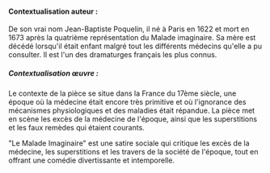 #### Contextualisation auteur :
De son vrai nom Jean-Baptiste Poquelin, il né à Paris en 1622 et mort en 1673 après la quatrième représentation du Malade imaginaire. Sa mère est décédé lorsqu'il était enfant malgré tout les différents médecins qu'elle a pu consulter. Il est l'un des dramaturges français les plus connus.

##### Contextualisation œuvre :
Le contexte de la pièce se situe dans la France du 17ème siècle, une époque où la médecine était encore très primitive et où l'ignorance des mécanismes physiologiques et des maladies était répandue. La pièce met en scène les excès de la médecine de l'époque, ainsi que les superstitions et les faux remèdes qui étaient courants.

"Le Malade Imaginaire" est une satire sociale qui critique les excès de la médecine, les superstitions et les travers de la société de l'époque, tout en offrant une comédie divertissante et intemporelle.